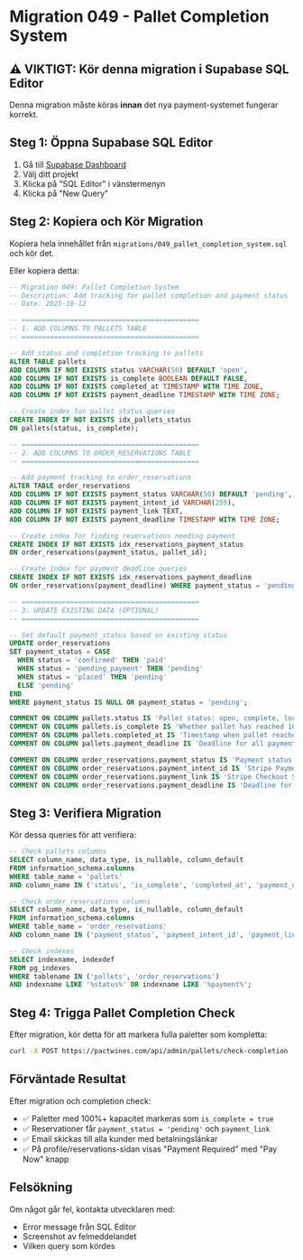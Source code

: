 # Migration 049 - Pallet Completion System

## ⚠️ VIKTIGT: Kör denna migration i Supabase SQL Editor

Denna migration måste köras **innan** det nya payment-systemet fungerar korrekt.

## Steg 1: Öppna Supabase SQL Editor

1. Gå till [Supabase Dashboard](https://app.supabase.com)
2. Välj ditt projekt
3. Klicka på "SQL Editor" i vänstermenyn
4. Klicka på "New Query"

## Steg 2: Kopiera och Kör Migration

Kopiera hela innehållet från `migrations/049_pallet_completion_system.sql` och kör det.

Eller kopiera detta:

```sql
-- Migration 049: Pallet Completion System
-- Description: Add tracking for pallet completion and payment status
-- Date: 2025-10-12

-- ============================================
-- 1. ADD COLUMNS TO PALLETS TABLE
-- ============================================

-- Add status and completion tracking to pallets
ALTER TABLE pallets
ADD COLUMN IF NOT EXISTS status VARCHAR(50) DEFAULT 'open',
ADD COLUMN IF NOT EXISTS is_complete BOOLEAN DEFAULT FALSE,
ADD COLUMN IF NOT EXISTS completed_at TIMESTAMP WITH TIME ZONE,
ADD COLUMN IF NOT EXISTS payment_deadline TIMESTAMP WITH TIME ZONE;

-- Create index for pallet status queries
CREATE INDEX IF NOT EXISTS idx_pallets_status
ON pallets(status, is_complete);

-- ============================================
-- 2. ADD COLUMNS TO ORDER_RESERVATIONS TABLE
-- ============================================

-- Add payment tracking to order_reservations
ALTER TABLE order_reservations
ADD COLUMN IF NOT EXISTS payment_status VARCHAR(50) DEFAULT 'pending',
ADD COLUMN IF NOT EXISTS payment_intent_id VARCHAR(255),
ADD COLUMN IF NOT EXISTS payment_link TEXT,
ADD COLUMN IF NOT EXISTS payment_deadline TIMESTAMP WITH TIME ZONE;

-- Create index for finding reservations needing payment
CREATE INDEX IF NOT EXISTS idx_reservations_payment_status
ON order_reservations(payment_status, pallet_id);

-- Create index for payment deadline queries
CREATE INDEX IF NOT EXISTS idx_reservations_payment_deadline
ON order_reservations(payment_deadline) WHERE payment_status = 'pending';

-- ============================================
-- 3. UPDATE EXISTING DATA (OPTIONAL)
-- ============================================

-- Set default payment_status based on existing status
UPDATE order_reservations
SET payment_status = CASE
  WHEN status = 'confirmed' THEN 'paid'
  WHEN status = 'pending_payment' THEN 'pending'
  WHEN status = 'placed' THEN 'pending'
  ELSE 'pending'
END
WHERE payment_status IS NULL OR payment_status = 'pending';

COMMENT ON COLUMN pallets.status IS 'Pallet status: open, complete, locked, cancelled';
COMMENT ON COLUMN pallets.is_complete IS 'Whether pallet has reached 100% capacity';
COMMENT ON COLUMN pallets.completed_at IS 'Timestamp when pallet reached 100%';
COMMENT ON COLUMN pallets.payment_deadline IS 'Deadline for all payments in this pallet';

COMMENT ON COLUMN order_reservations.payment_status IS 'Payment status: pending, paid, failed, expired';
COMMENT ON COLUMN order_reservations.payment_intent_id IS 'Stripe PaymentIntent ID';
COMMENT ON COLUMN order_reservations.payment_link IS 'Stripe Checkout Session URL';
COMMENT ON COLUMN order_reservations.payment_deadline IS 'Deadline for completing payment';
```

## Steg 3: Verifiera Migration

Kör dessa queries för att verifiera:

```sql
-- Check pallets columns
SELECT column_name, data_type, is_nullable, column_default
FROM information_schema.columns
WHERE table_name = 'pallets'
AND column_name IN ('status', 'is_complete', 'completed_at', 'payment_deadline');

-- Check order_reservations columns
SELECT column_name, data_type, is_nullable, column_default
FROM information_schema.columns
WHERE table_name = 'order_reservations'
AND column_name IN ('payment_status', 'payment_intent_id', 'payment_link', 'payment_deadline');

-- Check indexes
SELECT indexname, indexdef
FROM pg_indexes
WHERE tablename IN ('pallets', 'order_reservations')
AND indexname LIKE '%status%' OR indexname LIKE '%payment%';
```

## Steg 4: Trigga Pallet Completion Check

Efter migration, kör detta för att markera fulla paletter som kompletta:

```bash
curl -X POST https://pactwines.com/api/admin/pallets/check-completion
```

## Förväntade Resultat

Efter migration och completion check:

- ✅ Paletter med 100%+ kapacitet markeras som `is_complete = true`
- ✅ Reservationer får `payment_status = 'pending'` och `payment_link`
- ✅ Email skickas till alla kunder med betalningslänkar
- ✅ På profile/reservations-sidan visas "Payment Required" med "Pay Now" knapp

## Felsökning

Om något går fel, kontakta utvecklaren med:

- Error message från SQL Editor
- Screenshot av felmeddelandet
- Vilken query som kördes
